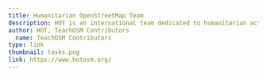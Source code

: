 ```yaml
---
title: Humanitarian OpenStreetMap Team
description: HOT is an international team dedicated to humanitarian action and community development through open mapping
author: HOT, TeachOSM Contributors
  name: TeachOSM Contributors
type: link
thumbnail: tasks.png
link: https://www.hotosm.org/
---
```

